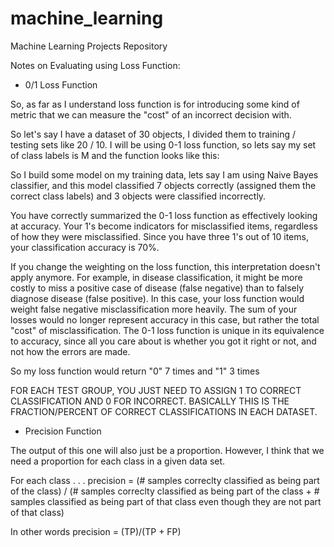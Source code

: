 # machine_learning

Machine Learning Projects Repository 

Notes on Evaluating using Loss Function: 

* 0/1 Loss Function 

So, as far as I understand loss function is for introducing some kind of metric that we can measure the "cost" of an incorrect decision with.

So let's say I have a dataset of 30 objects, I divided them to training / testing sets like 20 / 10. I will be using 0-1 loss function, so lets say my set of class labels is M and the function looks like this:

So I build some model on my training data, lets say I am using Naive Bayes classifier, and this model classified 7 objects correctly (assigned them the correct class labels) and 3 objects were classified incorrectly.

You have correctly summarized the 0-1 loss function as effectively looking at accuracy. Your 1's become indicators for misclassified items, regardless of how they were misclassified. Since you have three 1's out of 10 items, your classification accuracy is 70%.

If you change the weighting on the loss function, this interpretation doesn't apply anymore. For example, in disease classification, it might be more costly to miss a positive case of disease (false negative) than to falsely diagnose disease (false positive). In this case, your loss function would weight false negative misclassification more heavily. The sum of your losses would no longer represent accuracy in this case, but rather the total "cost" of misclassification. The 0-1 loss function is unique in its equivalence to accuracy, since all you care about is whether you got it right or not, and not how the errors are made.

So my loss function would return "0" 7 times and "1" 3 times

FOR EACH TEST GROUP, YOU JUST NEED TO ASSIGN 1 TO CORRECT CLASSIFICATION AND 0 FOR INCORRECT. BASICALLY THIS IS THE FRACTION/PERCENT OF CORRECT CLASSIFICATIONS IN EACH DATASET. 

* Precision Function

The output of this one will also just be a proportion. However, I think that we need a proportion for each class in a given data set. 

For each class  . . .  precision = (# samples correclty classified as being part of the class) / (# samples correclty classified as being part of the class + # samples classified as being part of that class even though they are not part of that class)

In other words precision = (TP)/(TP + FP)
